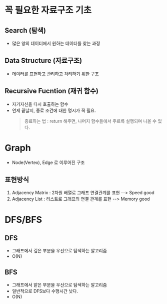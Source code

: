 # 꼭 필요한 자료구조 기초

## Search (탐색)
- 많은 양의 데이터에서 원하는 데이터를 찾는 과정

## Data Structure (자료구조)
- 데이터를 표현하고 관리하고 처리하기 위한 구조

## Recursive Fucntion (재귀 함수)
- 자기자신을 다시 호출하는 함수
- 언제 끝날지, 종료 조건에 대한 명시가 꼭 필요.
    > 종료하는 법 : return 해주면, 나머지 함수들에서 주르륵 실행되며 나올 수 있다.

# Graph
- Node(Vertex), Edge 로 이루어진 구조
## 표현방식
1. Adjacency Matrix : 2차원 배열로 그래프 연결관계를 표현   -->  Speed good
2. Adjacency List : 리스트로 그래프의 연결 관계를 표현      -->  Memory good

# DFS/BFS
## DFS
- 그래프에서 깊은 부분을 우선으로 탐색하는 알고리즘
- O(N)
## BFS
- 그래프에서 얕은 부분을 우선으로 탐색하는 알고리즘
- 일반적으로 DFS보다 수행시간 낫다.
- O(N)